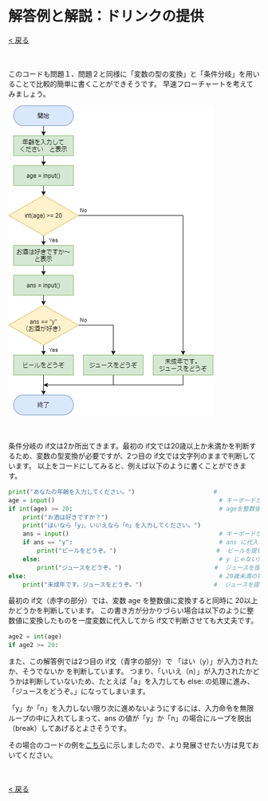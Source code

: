 # 解答例と解説：ドリンクの提供

[< 戻る](../)

　

このコードも問題１、問題２と同様に「変数の型の変換」と「条件分岐」を用いることで比較的簡単に書くことができそうです。
早速フローチャートを考えてみましょう。

![img](assets/image1.png)

　

条件分岐の if文は2か所出てきます。最初の if文では20歳以上か未満かを判断するため、変数の型変換が必要ですが、2つ目の if文では文字列のままで判断しています。
以上をコードにしてみると、例えば以下のように書くことができます。

```python
print("あなたの年齢を入力してください。")                      # 
age = input()                                              # キーボードからの入力を age に代入
if int(age) >= 20:                                         # ageを整数値に変換すると同時に20以上かどうかをチェック
    print("お酒は好きですか？")  
    print("はいなら「y」、いいえなら「n」を入力してください。")
    ans = input()                                          # キーボードからの入力を ans に代入
    if ans == "y":                                         # ans に代入された文字列が y ならば…
        print("ビールをどうぞ。")                            #  ビールを提供
    else:                                                  # y じゃない文字列が代入されていたら…
        print("ジュースをどうぞ。")                          #  ジュースを提供
else:                                                      # 20歳未満の場合は…
    print("未成年です。ジュースをどうぞ。")                    #  ジュースを提供
```

最初の if文（赤字の部分）では、変数 age を整数値に変換すると同時に 20以上かどうかを判断しています。
この書き方が分かりづらい場合は以下のように整数値に変換したものを一度変数に代入してから if文で判断させても大丈夫です。

```python
age2 = int(age)
if age2 >= 20:
```

また、この解答例では2つ目の if文（青字の部分）で 「はい（y）」が入力されたか、そうでないか を判断しています。
つまり、「いいえ（n）」が入力されたかどうかは判断していないため、たとえば「a」を入力しても else: の処理に進み、「ジュースをどうぞ。」になってしまいます。

「y」か「n」を入力しない限り次に進めないようにするには、入力命令を無限ループの中に入れてしまって、ans の値が「y」か「n」の場合にループを脱出（break）してあげるとよさそうです。

その場合のコードの例を[こちら](../ans3_2/)に示しましたので、より発展させたい方は見ておいてください。

　

[< 戻る](../)